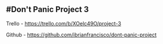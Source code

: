 #Don't Panic Project 3
--
Trello - https://trello.com/b/XOelc49O/project-3

Github - https://github.com/ibrianfrancisco/dont-panic-project
